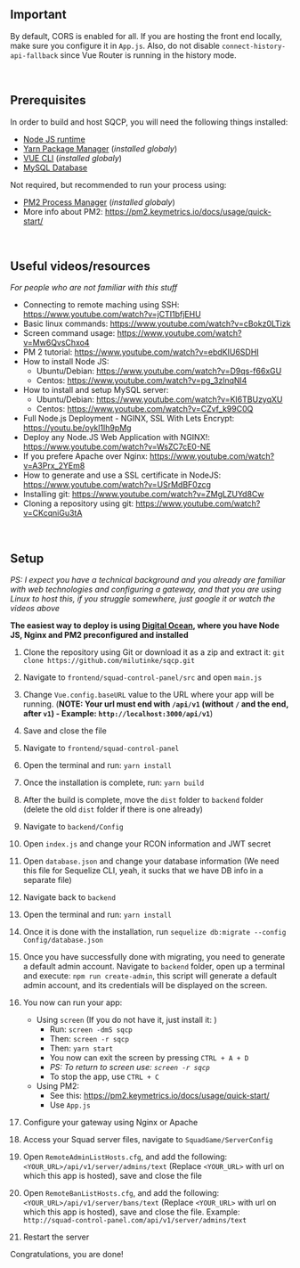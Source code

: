 ## **Important**

By default, CORS is enabled for all. If you are hosting the front end locally, make sure you configure it in `App.js`.
Also, do not disable `connect-history-api-fallback` since Vue Router is running in the history mode.

<br >

## **Prerequisites**

In order to build and host SQCP, you will need the following things installed:

-   [Node JS runtime](https://nodejs.dev/)
-   [Yarn Package Manager](https://yarnpkg.com/) (_installed globaly_)
-   [VUE CLI](https://cli.vuejs.org/guide/installation.html) (_installed globaly_)
-   [MySQL Database](https://www.mysql.com/)

Not required, but recommended to run your process using:

-   [PM2 Process Manager](https://pm2.keymetrics.io/) (_installed globaly_)
-   More info about PM2: https://pm2.keymetrics.io/docs/usage/quick-start/

<br >

## **Useful videos/resources**

_For people who are not familiar with this stuff_

-   Connecting to remote maching using SSH: https://www.youtube.com/watch?v=jCTI1bfjEHU
-   Basic linux commands: https://www.youtube.com/watch?v=cBokz0LTizk
-   Screen command usage: https://www.youtube.com/watch?v=Mw6QvsChxo4
-   PM 2 tutorial: https://www.youtube.com/watch?v=ebdKIU6SDHI
-   How to install Node JS:
    -   Ubuntu/Debian: https://www.youtube.com/watch?v=D9qs-f66xGU
    -   Centos: https://www.youtube.com/watch?v=pg_3zlnqNl4
-   How to install and setup MySQL server:
    -   Ubuntu/Debian: https://www.youtube.com/watch?v=KI6TBUzyqXU
    -   Centos: https://www.youtube.com/watch?v=CZvf_k99C0Q
-   Full Node.js Deployment - NGINX, SSL With Lets Encrypt: https://youtu.be/oykl1Ih9pMg
-   Deploy any Node.JS Web Application with NGINX!: https://www.youtube.com/watch?v=WsZC7cE0-NE
-   If you prefere Apache over Nginx: https://www.youtube.com/watch?v=A3Prx_2YEm8
-   How to generate and use a SSL certificate in NodeJS: https://www.youtube.com/watch?v=USrMdBF0zcg
-   Installing git: https://www.youtube.com/watch?v=ZMgLZUYd8Cw
-   Cloning a repository using git: https://www.youtube.com/watch?v=CKcqniGu3tA

<br >

## **Setup**

_PS: I expect you have a technical background and you already are familiar with web technologies and configuring a gateway, and that you are using Linux to host this, if you struggle somewhere, just google it or watch the videos above_

**The easiest way to deploy is using [Digital Ocean](https://m.do.co/c/970c894d5986), where you have Node JS, Nginx and PM2 preconfigured and installed**

1. Clone the repository using Git or download it as a zip and extract it: `git clone https://github.com/milutinke/sqcp.git`
2. Navigate to `frontend/squad-control-panel/src` and open `main.js`
3. Change `Vue.config.baseURL` value to the URL where your app will be running. (**NOTE: Your url must end with `/api/v1` (without `/` and the end, after `v1`) - Example: `http://localhost:3000/api/v1`**)
4. Save and close the file
5. Navigate to `frontend/squad-control-panel`
6. Open the terminal and run: `yarn install`
7. Once the installation is complete, run: `yarn build`
8. After the build is complete, move the `dist` folder to `backend` folder (delete the old `dist` folder if there is one already)
9. Navigate to `backend/Config`
10. Open `index.js` and change your RCON information and JWT secret
11. Open `database.json` and change your database information (We need this file for Sequelize CLI, yeah, it sucks that we have DB info in a separate file)
12. Navigate back to `backend`
13. Open the terminal and run: `yarn install`
14. Once it is done with the installation, run `sequelize db:migrate --config Config/database.json`
15. Once you have successfully done with migrating, you need to generate a default admin account. Navigate to `backend` folder, open up a terminal and execute: `npm run create-admin`, this script will generate a default admin account, and its credentials will be displayed on the screen.
16. You now can run your app:

    - Using `screen` (If you do not have it, just install it: )
        - Run: `screen -dmS sqcp`
        - Then: `screen -r sqcp`
        - Then: `yarn start`
        - You now can exit the screen by pressing `CTRL + A + D`
        - _PS: To return to screen use: `screen -r sqcp`_
        - To stop the app, use `CTRL + C`
    - Using PM2:
        - See this: https://pm2.keymetrics.io/docs/usage/quick-start/
        - Use `App.js`

17. Configure your gateway using Nginx or Apache
18. Access your Squad server files, navigate to `SquadGame/ServerConfig`
19. Open `RemoteAdminListHosts.cfg`, and add the following: `<YOUR_URL>/api/v1/server/admins/text` (Replace `<YOUR_URL>` with url on which this app is hosted), save and close the file
20. Open `RemoteBanListHosts.cfg`, and add the following: `<YOUR_URL>/api/v1/server/bans/text` (Replace `<YOUR_URL>` with url on which this app is hosted), save and close the file. Example: `http://squad-control-panel.com/api/v1/server/admins/text`

21. Restart the server

Congratulations, you are done!
